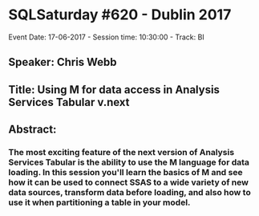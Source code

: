 # SQLSaturday #620 - Dublin 2017
Event Date: 17-06-2017 - Session time: 10:30:00 - Track: BI
## Speaker: Chris Webb
## Title: Using M for data access in Analysis Services Tabular v.next
## Abstract:
### The most exciting feature of the next version of Analysis Services Tabular is the ability to use the M language for data loading. In this session you'll learn the basics of M and see how it can be used to connect SSAS to a wide variety of new data sources, transform data before loading, and also how to use it when partitioning a table in your model.
